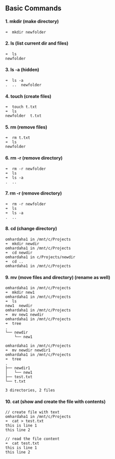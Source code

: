 ## Basic Commands

#### 1. mkdir (make directory)
``` 
➜  mkdir newfolder
```

#### 2. ls (list current dir and files)
``` 
➜  ls
newfolder
```

#### 3. ls -a (hidden)
``` 
➜  ls -a
.  ..  newfolder
```
#### 4. touch (create files)
``` 
➜  touch t.txt
➜  ls
newfolder  t.txt
```
#### 5. rm (remove files)
``` 
➜  rm t.txt
➜  ls
newfolder 
```
#### 6. rm -r (remove directory)
``` 
➜  rm -r newfolder
➜  ls
➜  ls -a
.  ..
```
#### 7. rm -r (remove directory)
``` 
➜  rm -r newfolder
➜  ls
➜  ls -a
.  ..
```
#### 8. cd (change directory)
``` 
omhardaha1 in /mnt/c/Projects
➜  mkdir newdir
omhardaha1 in /mnt/c/Projects
➜  cd newdir
omhardaha1 in c/Projects/newdir
➜  cd ..
omhardaha1 in /mnt/c/Projects
```
#### 9. mv (move files and directory) (rename as well)
``` 
omhardaha1 in /mnt/c/Projects
➜  mkdir new1
omhardaha1 in /mnt/c/Projects
➜  ls
new1  newdir
omhardaha1 in /mnt/c/Projects
➜  mv new1 newdir
omhardaha1 in /mnt/c/Projects
➜  tree
.
└── newdir
    └── new1
```
``` 
omhardaha1 in /mnt/c/Projects
➜  mv newdir newdir1
omhardaha1 in /mnt/c/Projects
➜  tree
.
├── newdir1
│   └── new1
├── test.txt
└── t.txt

3 directories, 2 files
```
#### 10. cat (show and create the file with contents)
``` 
// create file with text
omhardaha1 in /mnt/c/Projects
➜  cat > test.txt
this is line 1
this line 2

// read the file content
➜  cat test.txt
this is line 1
this line 2
```

